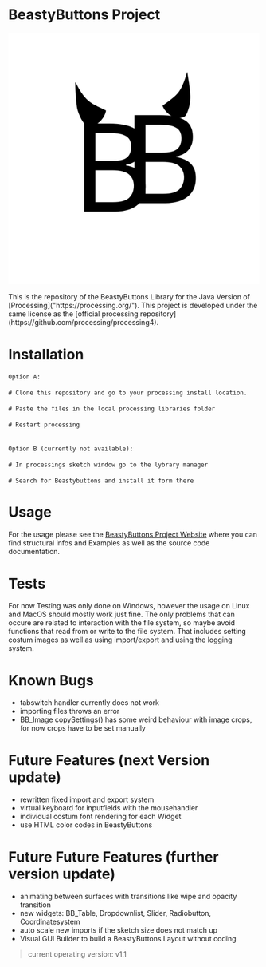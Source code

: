 # BeastyButtons Project

<p align="center"><img src="/Readme-Files/BeastyButtons Logo.svg"></img></p>
This is the repository of the BeastyButtons Library for the Java Version of [Processing]("https://processing.org/").
This project is developed under the same license as the [official processing repository](https://github.com/processing/processing4).

# Installation

```
Option A: 

# Clone this repository and go to your processing install location.

# Paste the files in the local processing libraries folder

# Restart processing


Option B (currently not available):

# In processings sketch window go to the lybrary manager

# Search for Beastybuttons and install it form there
```

# Usage
For the usage please see the [BeastyButtons Project Website]("https://plhoster.github.io/BeastyButtons/") where you can find structural infos and Examples as well as the source code documentation.

# Tests
For now Testing was only done on Windows, however the usage on Linux and MacOS should mostly work just fine.
The only problems that can occure are related to interaction with the file system, so maybe avoid functions that read from or write to the file system.
That includes setting costum images as well as using import/export and using the logging system.

# Known Bugs
- tabswitch handler currently does not work
- importing files throws an error
- BB_Image copySettings() has some weird behaviour with image crops, for now crops have to be set manually

# Future Features (next Version update)
- rewritten fixed import and export system
- virtual keyboard for inputfields with the mousehandler
- individual costum font rendering for each Widget
- use HTML color codes in BeastyButtons

# Future Future Features (further version update)
- animating between surfaces with transitions like wipe and opacity transition
- new widgets: BB_Table, Dropdownlist, Slider, Radiobutton, Coordinatesystem
- auto scale new imports if the sketch size does not match up
- Visual GUI Builder to build a BeastyButtons Layout without coding

> current operating version: v1.1
